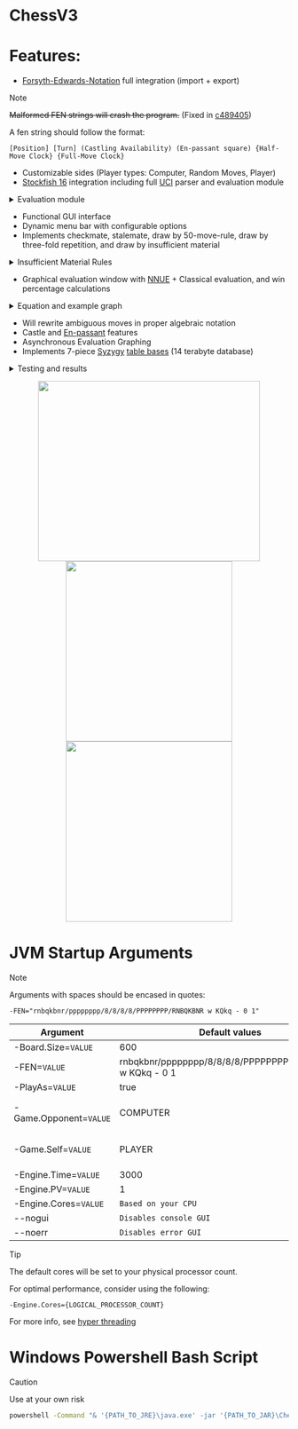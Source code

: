 # ChessV3

# Features:
  - [Forsyth-Edwards-Notation](https://en.wikipedia.org/wiki/Forsyth%E2%80%93Edwards_Notation) full integration (import + export)
> [!NOTE]
> ~~Malformed FEN strings will crash the program.~~ (Fixed in [c489405](https://github.com/vlink102/ChessV3/commit/c4894051c88b84fd15332ec980ee48112bd977e0))
> 
> A fen string should follow the format:
> ```
> [Position] [Turn] (Castling Availability) (En-passant square) {Half-Move Clock} {Full-Move Clock}
> ```
  - Customizable sides (Player types: Computer, Random Moves, Player)
  - [Stockfish 16](https://disservin.github.io/stockfish-docs/pages/Home.html) integration including full [UCI](https://en.wikipedia.org/wiki/Universal_Chess_Interface) parser and evaluation module

<details>
  <summary>Evaluation module</summary>

  - The upper of the 2 evaluation bars is the win-chance, where 0 is at the far left and 1 is at the far right. An evaluation of 0.5 is equal.
  - The lower is the NNUE evaluation, where the centre is 0 (equal)
  
  <p align="center">
    <img width="300" height="500" src="https://github.com/vlink102/ChessV3/assets/93732189/6b5e28de-8ea1-426d-8f73-d1127de72f4d">
    <img width="350" height="300" src="https://github.com/vlink102/ChessV3/assets/93732189/65fbe7a6-eaa1-40c8-a5ae-346254bb38cd">
    <img width="300" height="500" src="https://github.com/vlink102/ChessV3/assets/93732189/72b36130-ad92-41a1-a52a-d13bbe018675">
  </p>

  |Evaluation Type|Description|Example|
  |---|---|---|
  |Evaluation|Normal game evaluation|+0.47|
  |Depth to mate (DTM)|The game can only be won by checkmate.|M3|
  |Depth to conversion (DTC)|The game can be won by checkmate, capturing material or promoting a pawn. For example, in KQKR, conversion occurs when White captures the Black rook.|DTC=5|
  |Depth to zeroing (DTZ)|The game can be won by checkmate, capturing material or moving a pawn. For example, in KRPKR, zeroing occurs when White moves his pawn closer to the eighth rank.|DTZ=12
</details>

  - Functional GUI interface
  - Dynamic menu bar with configurable options
  - Implements checkmate, stalemate, draw by 50-move-rule, draw by three-fold repetition, and draw by insufficient material

<details>
  <summary>Insufficient Material Rules</summary>

  |Player 1|Player 2|
  |---|---|
  |King                          |   King|
  |King                          |   King   +   Knight|
  |King                          |   King   +   Bishop|
  |King + Light-Squared bishop   |   King   +   Dark-Squared bishop|

</details>

  - Graphical evaluation window with [NNUE](https://en.wikipedia.org/wiki/Efficiently_updatable_neural_network#:~:text=An%20efficiently%20updatable%20neural%20network,of%20the%20alpha%E2%80%93beta%20tree.) + Classical evaluation, and win percentage calculations

<details>
  <summary>Equation and example graph</summary>
  
  The non-linear equation allows the engine to determine a good move based on the current positional evaluation.
  For example, a good move in a bad position will not be brilliant, despite it increasing their winning chances, as they are still losing.

  
  The function $f(a)$ is the winning chance given as a scale over $0≤x≤100$, where the parameter a is the current positional evaluation in [centipawns](https://chess.fandom.com/wiki/Centipawn#:~:text=The%20centipawn%20is%20the%20unit,in%20order%20to%20evaluate%20positions.).

$$f(a)=50+(50*(\frac{2}{1+e^{-0.004a}}-1))$$

  <p align="center">
    <img width="300" height="250" src="https://github.com/vlink102/ChessV3/assets/93732189/a0f51d0f-178f-4aa4-86f8-62bbf0ce8ba3">
    <img width="300" height="250" src="https://github.com/vlink102/ChessV3/assets/93732189/83979b9e-12ca-480e-9781-3abb651078a9">
  </p>
</details>


  - Will rewrite ambiguous moves in proper algebraic notation
  - Castle and [En-passant](https://en.wikipedia.org/wiki/En_passant) features
  - Asynchronous Evaluation Graphing
  - Implements 7-piece [Syzygy](https://syzygy-tables.info/) [table bases](https://en.wikipedia.org/wiki/Endgame_tablebase) (14 terabyte database)

<details>
  <summary>Testing and results</summary>

  |Position|Outcome|Info|
  |---|---|---|
  |8/5P2/8/8/p5r1/1p6/3R4/k1K5 w - - 0 1|1-0|White zeroes in 1, White mates in 34|
  | 4k3/8/8/8/8/8/8/4KBN1 w - - 0 1|1-0|White mates in 54|
  | 8/8/7B/K7/8/7p/4Bkp1/6Rb w - - 0 1|1/2-1/2|Insufficient Material|
  | 5q2/n2P1k2/2b5/8/8/3N4/4BK2/6Q1 w - - 0 1|1-0|Black zeroes in 6, White zeroes in 4, White mates in 19|
  | 8/1p6/1P1p4/1K1p2B1/P2P4/6pp/1P6/5k2 w - - 0 1|1/2-1/2|Stalemate|
  | 8/8/5k2/8/p7/8/1PK5/8 w - - 0 1|1-0|White mates in 48|
  | 4k2r/8/8/7P/7P/6KP/7P/7R w k - 0 1|1/2-1/2|Insufficient Material|
  | 7k/r6P/6K1/7R/8/8/P7/8 w - - 0 1|1/2-1/2|Stalemate|
  | r2qk3/8/8/8/8/8/8/3QK2R w Kq - 0 1|1-0|White mates in 32|
  | 8/pQp2p1k/7p/6pK/6P1/6P1/8/5q2 b - - 0 1|0-1|Black mates in 1|
  | 1q6/p1p2Q2/8/3p4/4p3/3qk3/8/B5K1 w - - 0 1|1-0|White mates in 1|
  | 6k1/P3Q3/6K1/8/8/8/5pq1/7q w - - 0 1|0-1|Black zeroes in 2, White mates in 2|
  | 1k6/8/pp6/6B1/3P4/2P5/r3r2P/1KR4R b - - 0 1|0-1|Black mates in 1|
  | 8/8/1rk5/KR6/8/8/1P6/8 w - - 0 1|1-0|White mates in 23|
  | 8/8/8/8/2N5/6p1/k1K3N1/8 w - - 0 1|1-0|White mates in 33|
  | 8/8/8/2kpp3/8/8/1K1NN3/8 w - - 0 1|1-0|White zeroes in 122, White mates in 156|
  | 6k1/8/1r2n3/2b5/K7/8/8/1N5Q w - - 0 1|1/2-1/2|White zeroes in 717|
  | 8/3r4/8/6n1/3K1k2/1b6/7N/7Q w - - 0 1|1/2-1/2|White zeroes in 1033|
  | 8/8/8/8/6k1/6P1/r4PK1/1R6 w - - 0 1|1-0|White zeroes in 9, Black zeroes in 16, White mates in 12|
  | 5qk1/6p1/6P1/8/PP6/KP6/8/QRRRRRRR b - - 0 1|1/2-1/2|Stalemate|
  | 1N6/1RK5/5n2/8/8/8/5n2/6k1 w - - 0 1|1/2-1/2|Black zeroes in 483, White zeroes in 479|
  | 8/4N3/8/8/3pN3/1p6/p2R4/k5K1 w - - 0 1|1-0|Black zeroes in 6, White mates in 30|
  
</details>

<p align="center">
  <img width="400" height="325" src="https://github.com/vlink102/ChessV3/assets/93732189/fef24357-d31a-4c17-969c-9bc3faf58fb2">
  <img width="300" height="325" src="https://github.com/vlink102/ChessV3/assets/93732189/4ccaad33-05d4-4476-aec1-369db8f931c7">
  <img width="300" height="325" src="https://github.com/vlink102/ChessV3/assets/93732189/d41f405d-4cb4-47ce-b1ea-11279355dd10">
</p>

# JVM Startup Arguments

> [!NOTE]
> Arguments with spaces should be encased in quotes:
> ```
> -FEN="rnbqkbnr/pppppppp/8/8/8/8/PPPPPPPP/RNBQKBNR w KQkq - 0 1"
> ```

|Argument|Default values|Data Type|
|---|---|---|
|-Board.Size=``VALUE``|600|Integer|
|-FEN=``VALUE``|rnbqkbnr/pppppppp/8/8/8/8/PPPPPPPP/RNBQKBNR w KQkq - 0 1|String|
|-PlayAs=``VALUE``|true|Boolean|
|-Game.Opponent=``VALUE``|COMPUTER|COMPUTER, PLAYER, RANDOM|
|-Game.Self=``VALUE``|PLAYER|COMPUTER, PLAYER, RANDOM|
|-Engine.Time=``VALUE``|3000|Integer|
|-Engine.PV=``VALUE``|1|Integer|
|-Engine.Cores=``VALUE``|``Based on your CPU``|Integer|
|--nogui|``Disables console GUI``||
|--noerr|``Disables error GUI``||

> [!TIP]
> The default cores will be set to your physical processor count.
>
> For optimal performance, consider using the following:
> ```
> -Engine.Cores={LOGICAL_PROCESSOR_COUNT}
> ```
> For more info, see [hyper threading](https://en.wikipedia.org/wiki/Hyper-threading)

# Windows Powershell Bash Script

> [!CAUTION]
> Use at your own risk
```bat
powershell -Command "& '{PATH_TO_JRE}\java.exe' -jar '{PATH_TO_JAR}\ChessV3-{VERSION}.jar' {JVM_ARGUMENTS}"
```


